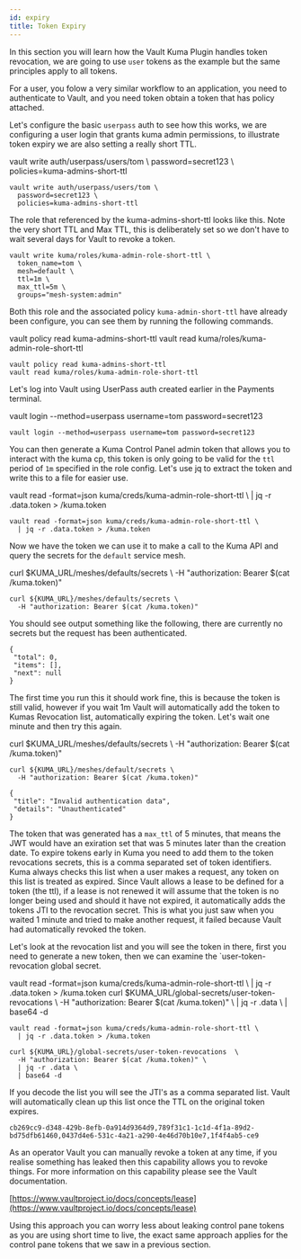 ```yaml
---
id: expiry
title: Token Expiry
---
```


<TerminalVisor>
  <Terminal target="vault-client.container.shipyard.run" shell="/bin/bash" workdir="/" user="root" name="Vault Client" id="vault-client"/>
  <Terminal target="payments.container.shipyard.run" shell="/bin/bash" workdir="/" user="root" name="Payments" id="payments"/>
</TerminalVisor>

In this section you will learn how the Vault Kuma Plugin handles token revocation, we are going to use `user`
tokens as the example but the same principles apply to all tokens.

For a user, you folow a very similar workflow to an application, you need to authenticate to Vault, and you need token
obtain a token that has policy attached.

Let's configure the basic `userpass` auth to see how this works, we are configuring a user login that grants
kuma admin permissions, to illustrate token expiry we are also setting a really short TTL.

<TerminalRunCommand target="vault-client">
  <Command>vault write auth/userpass/users/tom \
  password=secret123 \
  policies=kuma-admins-short-ttl</Command>
</TerminalRunCommand>

```
vault write auth/userpass/users/tom \
  password=secret123 \
  policies=kuma-admins-short-ttl
```

The role that referenced by the kuma-admins-short-ttl looks like this. Note the very short TTL and Max TTL, this is 
deliberately set so we don't have to wait several days for Vault to revoke a token. 
```
vault write kuma/roles/kuma-admin-role-short-ttl \
  token_name=tom \
  mesh=default \
  ttl=1m \
  max_ttl=5m \
  groups="mesh-system:admin"
```

Both this role and the associated policy `kuma-admin-short-ttl` have already been configure, you can see them by 
running the following commands.

<TerminalRunCommand target="vault-client">
  <Command>vault policy read kuma-admins-short-ttl</Command>
  <Command>vault read kuma/roles/kuma-admin-role-short-ttl</Command>
</TerminalRunCommand>

```shell
vault policy read kuma-admins-short-ttl
vault read kuma/roles/kuma-admin-role-short-ttl
```

Let's log into Vault using UserPass auth created earlier in the Payments terminal.

<TerminalRunCommand target="payments">
  <Command>vault login --method=userpass username=tom password=secret123</Command>
</TerminalRunCommand>

```
vault login --method=userpass username=tom password=secret123
```

You can then generate a Kuma Control Panel admin token that allows you to interact with the kuma cp, this token is only going to be valid
for the `ttl` period of `1m` specified in the role config. Let's use jq to extract the token and write this to a file for easier use.

<TerminalRunCommand target="payments">
  <Command>vault read -format=json kuma/creds/kuma-admin-role-short-ttl \
  | jq -r .data.token > /kuma.token</Command>
</TerminalRunCommand>

```
vault read -format=json kuma/creds/kuma-admin-role-short-ttl \
  | jq -r .data.token > /kuma.token
```

Now we have the token we can use it to make a call to the Kuma API and query the secrets for the `default` service mesh.

<TerminalRunCommand target="payments">
  <Command>curl $KUMA_URL/meshes/defaults/secrets \
  -H "authorization: Bearer $(cat /kuma.token)"</Command>
</TerminalRunCommand>

```
curl ${KUMA_URL}/meshes/defaults/secrets \
  -H "authorization: Bearer $(cat /kuma.token)"
```

You should see output something like the following, there are currently no secrets but the request has been authenticated.

```
{
 "total": 0,
 "items": [],
 "next": null
}
```

The first time you run this it should work fine, this is because the token is still valid, however if you wait 1m Vault will automatically add 
the token to Kumas Revocation list, automatically expiring the token. Let's wait one minute and then try this again.

<TerminalRunCommand target="payments">
  <Command>curl $KUMA_URL/meshes/defaults/secrets \
  -H "authorization: Bearer $(cat /kuma.token)"</Command>
</TerminalRunCommand>

```
curl ${KUMA_URL}/meshes/default/secrets \
  -H "authorization: Bearer $(cat /kuma.token)"
```

```
{
 "title": "Invalid authentication data",
 "details": "Unauthenticated"
}
```

The token that was generated has a `max_ttl` of 5 minutes, that means the JWT would have an exiration set that was 5 minutes later than the creation
date. To expire tokens early in Kuma you need to add them to the token revocations secrets, this is a comma separated set of token identifiers. Kuma
always checks this list when a user makes a request, any token on this list is treated as expired. Since Vault allows a lease to be defined
for a token (the ttl), if a lease is not renewed it will assume that the token is no longer being used and should it have not expired, it automatically
adds the tokens JTI to the revocation secret. This is what you just saw when you waited 1 minute and tried to make another request, it failed
because Vault had automatically revoked the token.

Let's look at the revocation list and you will see the token in there, first you need to generate a new token, then we can examine the
`user-token-revocation global secret.

<TerminalRunCommand target="payments">
  <Command>vault read -format=json kuma/creds/kuma-admin-role-short-ttl \
  | jq -r .data.token > /kuma.token</Command>
  <Command>curl $KUMA_URL/global-secrets/user-token-revocations  \
  -H "authorization: Bearer $(cat /kuma.token)" \
  | jq -r .data \
  | base64 -d</Command>
</TerminalRunCommand>

```
vault read -format=json kuma/creds/kuma-admin-role-short-ttl \
  | jq -r .data.token > /kuma.token

curl ${KUMA_URL}/global-secrets/user-token-revocations  \
  -H "authorization: Bearer $(cat /kuma.token)" \
  | jq -r .data \
  | base64 -d
```

If you decode the list you will see the JTI's as a comma separated list. Vault will automatically clean up this list once the TTL on the original token expires.

```
cb269cc9-d348-429b-8efb-0a914d9364d9,789f31c1-1c1d-4f1a-89d2-bd75dfb61460,0437d4e6-531c-4a21-a290-4e46d70b10e7,1f4f4ab5-ce9
```

As an operator Vault you can manually revoke a token at any time, if you realise something has leaked then this capability 
allows you to revoke things. For more information on this capability please see the Vault documentation.

[https://www.vaultproject.io/docs/concepts/lease](https://www.vaultproject.io/docs/concepts/lease)

Using this approach you can worry less about leaking control pane tokens as you are using short time to live, the exact same approach applies
for the control pane tokens that we saw in a previous section.
